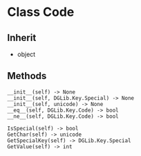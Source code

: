# Class Code

## Inherit

* object

## Methods
```
__init__(self) -> None
__init__(self, DGLib.Key.Special) -> None
__init__(self, unicode) -> None
__eq__(self, DGLib.Key.Code) -> bool
__ne__(self, DGLib.Key.Code) -> bool

IsSpecial(self) -> bool
GetChar(self) -> unicode
GetSpecialKey(self) -> DGLib.Key.Special
GetValue(self) -> int

```

